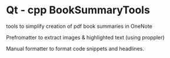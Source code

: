 # Qt - cpp BookSummaryTools
tools to simplify creation of pdf book summaries in OneNote



Prefromatter to extract images & highlighted text (using proppler)


Manual formatter to format code snippets and headlines.
